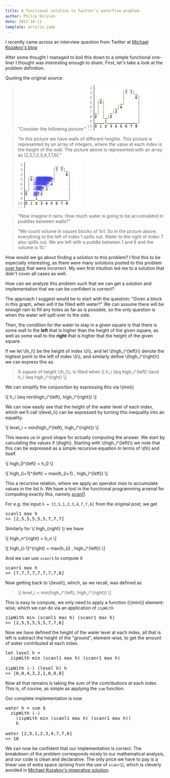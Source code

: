 ```yaml
---
title: A functional solution to Twitter's waterflow problem
author: Philip Nilsson
date: 2013-10-11
template: article.jade
---
```


<script type="text/javascript" async
  src="https://cdn.mathjax.org/mathjax/latest/MathJax.js?config=TeX-MML-AM_CHTML">
</script>

I recently came across an interview question from Twitter at [Michael Kozakov's
blog](https://medium.com/@bearsandsharks/i-failed-a-twitter-interview-52062fbb534b#.tlspyu7h0)

After some thought I managed to boil this down to a simple functional
one-liner I thought was interesting enough to share. First, let's take
a look at the problem definition.

Quoting the original source:

> "Consider the following picture:"
> <img src="../images/waterflow1.jpg"/>

> "In this picture we have walls of different heights. This picture is
> represented by an array of integers, where the value at each index is
> the height of the wall. The picture above is represented with an array
> as [2,5,1,2,3,4,7,7,6]."

> <img src="../images/waterflow2.jpg"/>


> "Now imagine it rains. How much water is going to be accumulated in
> puddles between walls?"

> "We count volume in square blocks of 1x1. So in the picture above,
> everything to the left of index 1 spills out. Water to the right of
> index 7 also spills out. We are left with a puddle between 1 and 6 and
> the volume is 10."

How would we go about finding a solution to this problem? I find this
to be especially interesting, as there were many solutions posted to
this problem [over
here](https://gist.github.com/mkozakov/59af0fd5bddbed1a0399) that
were incorrect. My own first intuition led me to a solution that
didn't cover all cases as well.

How can we analyze this problem such that we can get a solution and
implementation that we can be confident is correct?

The approach I suggest would be to start with the question: "Given a
block in this graph, when will it be filled with water?" We can assume
there will be enough rain to fill any holes as far as is possible, so the
only question is when the water will spill over to the side.

Then, the condition for the water to stay in a given square is that
there is some wall to the **left** that is higher than the height of the
given square, as well as some wall to the **right** that is higher that
the height of the given square.

If we let \\(h_i\\) be the height of index \\(i\\), and let
\\(high_i^{left}\\) denote the highest point to the left of index
\\(i\\), and similarly define \\(high_i^{right}\\) we can express this
as.

> A sqaure of height \\(h_i\\), is filled when
> \\[ h_i \\leq high_i^{left} \land h_i \leq high_i^{right} \\]

We can simplify the conjunction by expressing this via \\(min\\)

\\[ h_i \\leq min(high_i^{left}, high_i^{right}) \\]

We can now easily see that the height of the water level of each
index, which we'll call \\(level_i\\) can be expressed by turning this
inequality into an equality.

\\[ level_i = min(high_i^{left}, high_i^{right}) \\]

This leaves us in good shape for actually computing the answer. We
start by calculating the values if \\(high\\). Starting with \\(high_i^{left}\\) we note that
this can be expressed as a simple recursive equation in terms of \\(h\\) and itself.

\\[ high_0^{left} = h_0 \\]

\\[ high\_{i+1}^{left} = max(h\_{i+1} , high_i^{left}) \\]

This a recursive relation, where we apply an operator $max$ to
accumulate values in the list $h$. We have a tool in the
functional programming arsenal for computing exactly this, namely
[_scanl1_](http://hackage.haskell.org/package/base-4.6.0.1/docs/Prelude.html#v:scanl1).

For e.g. the input `h = [2,5,1,2,3,4,7,7,6]` from the original post, we get

<pre>scanl1 max h
>> [2,5,5,5,5,5,7,7,7]
</pre>

Similarly for \\( high_{right} \\) we have

\\[ high_n^{right} = h_n \\]

\\[ high\_{i-1}^{right} = max(h\_{i} , high_i^{left}) \\]

And we can use `scanr1` to compute it

<pre>scanr1 max h
>> [7,7,7,7,7,7,7,7,6]
</pre>

Now getting back to \\(level\\), which, as we recall, was defined as

> \\[ level_i = min(high_i^{left}, high_i^{right}) \\]

This is easy to compute, we only need to apply a function (\\(min\\))
element-wise, which we can do via an application of `zipWith`

<pre>zipWith min (scanl1 max h) (scanr1 max h)
>> [2,5,5,5,5,5,7,7,6]
</pre>

Now we have defined the height of the water level at each index, all
that is left is subtract the height of the "ground", element-wise, to
get the amount of water contributed at each index.

<pre>let level h =
  zipWith min (scanl1 max h) (scanr1 max h)

zipWith (-) (level h) h
>> [0,0,4,3,2,1,0,0,0]
</pre>

Now all that remains is taking the sum of the contributions at each
index. This is, of course, as simple as applying the `sum` function.

Our complete implementation is now

<pre>water h = sum $
  zipWith (-)
    (zipWith min (scanl1 max h) (scanr1 max h))
    h

water [2,5,1,2,3,4,7,7,6]
>> 10
</pre>

We can now be confident that our implementation is correct. The
breakdown of the problem corresponds nicely to our mathematical
analysis, and our code is clean and declarative. The only price we
have to pay is a linear use of extra space (arising from the use of
`scanr1`), which is cleverly avoided in [Michael Kozakov's imperative
solution](https://gist.github.com/mkozakov/59af0fd5bddbed1a0399).
